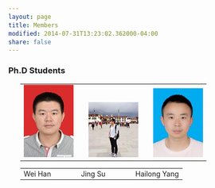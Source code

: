 ```yaml
---
layout: page
title: Members
modified: 2014-07-31T13:23:02.362000-04:00
share: false
---
```


### Ph.D Students
<ol>
 <div><table><tr><td>
  <img src="../images/weihan.jpg">      	
       	&nbsp;&nbsp;&nbsp;&nbsp;&nbsp;&nbsp;
       <img src="../images/jingsu.jpg">      	
       	&nbsp;&nbsp;&nbsp;&nbsp;&nbsp;&nbsp;
      		<img src="../images/hailong.jpg">
      </td></tr></table></div>

 <div><table><tr><td>
 Wei Han
  &nbsp;&nbsp;&nbsp;&nbsp;
      	&nbsp;&nbsp;&nbsp;&nbsp;
 &nbsp;&nbsp;&nbsp;&nbsp;
      	Jing Su
 &nbsp;&nbsp;&nbsp;&nbsp;
      	&nbsp;&nbsp;&nbsp;&nbsp;
 &nbsp;&nbsp;&nbsp;&nbsp;
 Hailong Yang
 </td></tr></table></div>  

